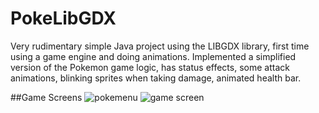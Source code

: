 # PokeLibGDX

Very rudimentary simple Java project using the LIBGDX library, first time using a game engine and doing animations. Implemented a simplified version of the Pokemon game logic, has status effects, some attack animations, blinking sprites when taking damage, animated health bar.

##Game Screens
![pokemenu](https://cloud.githubusercontent.com/assets/9083330/21400267/2e97d710-c7a7-11e6-9e4a-c2eaeee8acea.PNG)
![game screen](https://cloud.githubusercontent.com/assets/9083330/21400268/2e9c092a-c7a7-11e6-9a20-35d6d717d38a.PNG)

